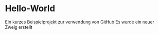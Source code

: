 # Hello-World
Ein kurzes Beispielprojekt zur verwendung von GitHub
Es wurde ein neuer Zweig erstellt
